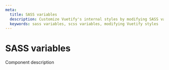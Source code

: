 ```yaml
---
meta:
  title: SASS variables
  description: Customize Vuetify's internal styles by modifying SASS variables.
  keywords: sass variables, scss variables, modifying Vuetify styles
---
```


# SASS variables

Component description

<entry-ad />

<backmatter />
